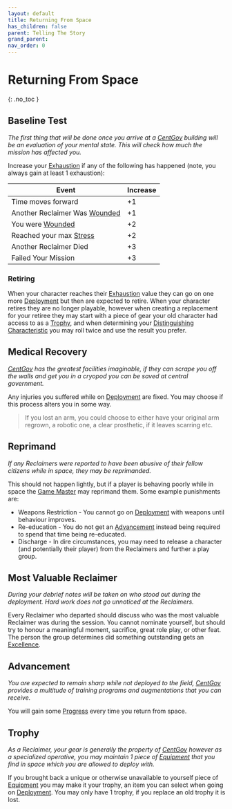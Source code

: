 ```yaml
---
layout: default
title: Returning From Space
has_children: false
parent: Telling The Story
grand_parent:
nav_order: 0
---
```


# Returning From Space

{: .no_toc }

## Baseline Test

_The first thing that will be done once you arrive at a [CentGov](Game/Terms-And-Jargon#CentGov) building will be an evaluation of your mental state. This will check how much the mission has affected you._

Increase your [Exhaustion](Game/Blocks/Exhaustion) if any of the following has happened (note, you always gain at least 1 exhaustion):

| Event                                                      | Increase |
| ---------------------------------------------------------- | -------- |
| Time moves forward                                         | +1       |
| Another Reclaimer Was [Wounded](Game/Core/Effects#Wounded) | +1       |
| You were [Wounded](Game/Core/Effects#Wounded)              | +2       |
| Reached your max [Stress](Game/Blocks/Stress)              | +2       |
| Another Reclaimer Died                                     | +3       |
| Failed Your Mission                                        | +3       |

### Retiring

When your character reaches their [Exhaustion](Game/Blocks/Exhaustion) value they can go on one more [Deployment](Game/Deployment) but then are expected to retire. When your character retires they are no longer playable, however when creating a replacement for your retiree they may start with a piece of gear your old character had access to as a [Trophy](#Trophy), and when determining your [Distinguishing Characteristic](Game/Creating-A-Reclaimer#Distinguishing%20Characteristic) you may roll twice and use the result you prefer.

## Medical Recovery

_[CentGov](Game/Terms-And-Jargon#CentGov) has the greatest facilities imaginable, if they can scrape you off the walls and get you in a cryopod you can be saved at central government._

Any injuries you suffered while on [Deployment](Game/Deployment) are fixed. You may choose if this process alters you in some way.

> If you lost an arm, you could choose to either have your original arm regrown, a robotic one, a clear prosthetic, if it leaves scarring etc.

## Reprimand

_If any Reclaimers were reported to have been abusive of their fellow citizens while in space, they may be reprimanded._

This should not happen lightly, but if a player is behaving poorly while in space the [Game Master](Game/Core/Terminology#Game%20Master) may reprimand them. Some example punishments are:

- Weapons Restriction - You cannot go on [Deployment](Game/Deployment) with weapons until behaviour improves.
- Re-education - You do not get an [Advancement](#Advancement) instead being required to spend that time being re-educated.
- Discharge - In dire circumstances, you may need to release a character (and potentially their player) from the Reclaimers and further a play group.

## Most Valuable Reclaimer

_During your debrief notes will be taken on who stood out during the deployment. Hard work does not go unnoticed at the Reclaimers._

Every Reclaimer who departed should discuss who was the most valuable Reclaimer was during the session. You cannot nominate yourself, but should try to honour a meaningful moment, sacrifice, great role play, or other feat. The person the group determines did something outstanding gets an [Excellence](Game/Blocks/Excellence).

## Advancement

_You are expected to remain sharp while not deployed to the field, [CentGov](Game/Terms-And-Jargon#CentGov) provides a multitude of training programs and augmentations that you can receive._

You will gain some [Progress](Game/Progress#Progress) every time you return from space.

## Trophy

_As a Reclaimer, your gear is generally the property of [CentGov](Game/Terms-And-Jargon#CentGov) however as a specialized operative, you may maintain 1 piece of [Equipment](Game/Core/Equipment) that you find in space which you are allowed to deploy with._

If you brought back a unique or otherwise unavailable to yourself piece of [Equipment](Game/Core/Equipment) you may make it your trophy, an item you can select when going on [Deployment](Game/Deployment). You may only have 1 trophy, if you replace an old trophy it is lost.
